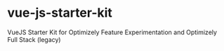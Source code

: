 # vue-js-starter-kit
VueJS Starter Kit for Optimizely Feature Experimentation and Optimizely Full Stack (legacy)
